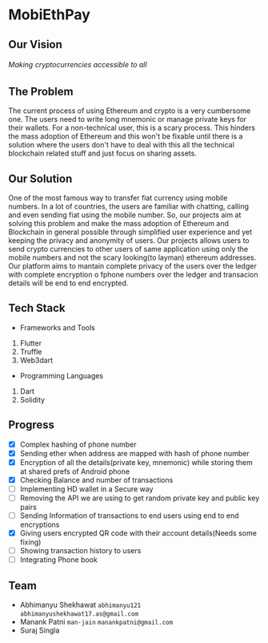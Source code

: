 # MobiEthPay
## Our Vision
###### Making cryptocurrencies  accessible to all

## The Problem
The current process of using Ethereum and crypto is a very cumbersome one. The users need to write long mnemonic or manage private keys for their wallets. For a non-technical user, this is a scary process. This hinders the mass adoption of Ethereum and this won't be fixable until there is a solution where the users don't have to deal with this all the technical blockchain related stuff and just focus on sharing assets.
## Our Solution
One of the most famous way to transfer fiat currency using mobile numbers. In a lot of countries, the users are familiar with chatting, calling and even sending fiat using the mobile number. So, our projects aim at solving this problem and make the mass adoption of Ethereum and Blockchain in general possible through simplified user experience and yet keeping the privacy and anonymity of users. Our projects allows users to send crypto currencies to other users of same application using only the mobile numbers and not the scary looking(to layman) ethereum addresses. Our platform aims to mantain complete privacy of the users over the ledger with complete encryption o fphone numbers over the ledger and transacion details will be end to end encrypted.

## Tech Stack
* Frameworks and Tools
1. Flutter
2. Truffle
3. Web3dart

* Programming Languages
1. Dart
2. Solidity


## Progress
- [x] Complex hashing of phone number
- [x] Sending ether when address are mapped with hash of phone number
- [x] Encryption of all the details(private key, mnemonic) while storing them at shared prefs of Android phone
- [x] Checking Balance and number of transactions
- [ ] Implementing HD wallet in a Secure way
- [ ] Removing the API we are using to get random private key and public key pairs
- [ ] Sending Information of transactions to end users using end to end encryptions
- [x] Giving users encrypted QR code with their account details(Needs some fixing)
- [ ] Showing transaction history to users
- [ ] Integrating Phone book
## Team
- Abhimanyu Shekhawat `abhimanyu121` `abhimanyushekhawat17.as@gmail.com`
- Manank Patni `man-jain` `manankpatni@gmail.com`
- Suraj Singla
